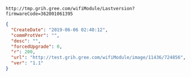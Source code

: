 `http://tmp.grih.gree.com/wifiModule/Lastversion?firmwareCode=362001061395`

```json
{
  "CreateDate": "2019-06-06 02:40:12",
  "commProtVer": "",
  "desc": "",
  "forcedUpgrade": 0,
  "r": 200,
  "url": "http://test.grih.gree.com/wifiModule/image/11436/724856",
  "ver": "1.1"
}
```